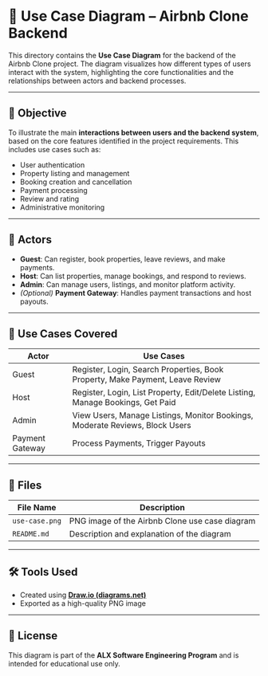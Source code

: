 # 📘 Use Case Diagram – Airbnb Clone Backend

This directory contains the **Use Case Diagram** for the backend of the Airbnb Clone project. The diagram visualizes how different types of users interact with the system, highlighting the core functionalities and the relationships between actors and backend processes.

---

## 🎯 Objective

To illustrate the main **interactions between users and the backend system**, based on the core features identified in the project requirements. This includes use cases such as:

- User authentication
- Property listing and management
- Booking creation and cancellation
- Payment processing
- Review and rating
- Administrative monitoring

---

## 👥 Actors

- **Guest**: Can register, book properties, leave reviews, and make payments.
- **Host**: Can list properties, manage bookings, and respond to reviews.
- **Admin**: Can manage users, listings, and monitor platform activity.
- *(Optional)* **Payment Gateway**: Handles payment transactions and host payouts.

---

## 📌 Use Cases Covered

| Actor     | Use Cases                                                                 |
|-----------|---------------------------------------------------------------------------|
| Guest     | Register, Login, Search Properties, Book Property, Make Payment, Leave Review |
| Host      | Register, Login, List Property, Edit/Delete Listing, Manage Bookings, Get Paid |
| Admin     | View Users, Manage Listings, Monitor Bookings, Moderate Reviews, Block Users |
| Payment Gateway | Process Payments, Trigger Payouts                                      |

---

## 📂 Files

| File Name        | Description                                |
|------------------|--------------------------------------------|
| `use-case.png`   | PNG image of the Airbnb Clone use case diagram |
| `README.md`      | Description and explanation of the diagram |

---

## 🛠 Tools Used

- Created using [**Draw.io (diagrams.net)**](https://draw.io)
- Exported as a high-quality PNG image

---

## 📜 License

This diagram is part of the **ALX Software Engineering Program** and is intended for educational use only.